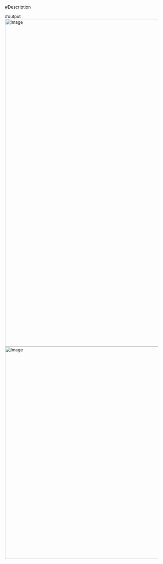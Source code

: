 #Description 





#output
<img width="1920" height="1080" alt="Image" src="https://github.com/user-attachments/assets/e09e8a48-3c8f-469b-8375-e3e01aaf9858" />
<img width="1170" height="700" alt="Image" src="https://github.com/user-attachments/assets/8997cdae-9a6d-4fd9-b48d-9972554a02cd" />
